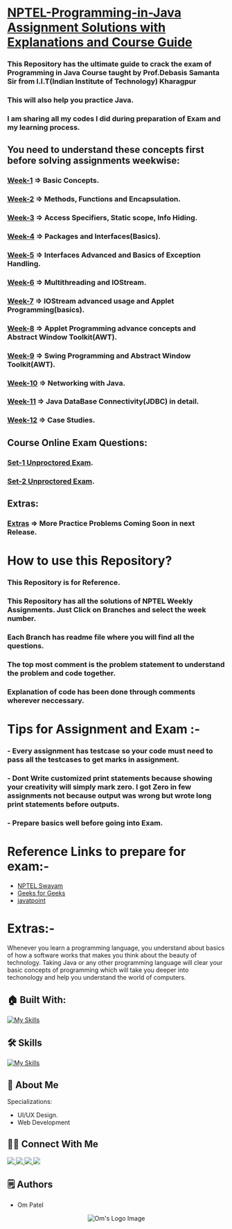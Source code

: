 # [NPTEL-Programming-in-Java Assignment Solutions with Explanations and Course Guide](https://github.com/omunite215/NPTEL-Programming-in-Java-Ultimate-Guide)


### This Repository has the ultimate guide to crack the exam of Programming in Java Course taught by Prof.Debasis Samanta Sir from I.I.T(Indian Institute of Technology) Kharagpur
### This will also help you practice Java.
### I am sharing all my codes I did during preparation of Exam and my learning process.



## You need to understand these concepts first before solving assignments weekwise:
### [Week-1](https://github.com/omunite215/NPTEL-Programming-in-Java-Ultimate-Guide/tree/WEEK-1) => Basic Concepts.
### [Week-2](https://github.com/omunite215/NPTEL-Programming-in-Java-Ultimate-Guide/tree/WEEK-2) => Methods, Functions and Encapsulation.
### [Week-3](https://github.com/omunite215/NPTEL-Programming-in-Java-Ultimate-Guide/tree/WEEK-3) => Access Specifiers, Static scope, Info Hiding.
### [Week-4](https://github.com/omunite215/NPTEL-Programming-in-Java-Ultimate-Guide/tree/WEEK-4) => Packages and Interfaces(Basics).
### [Week-5](https://github.com/omunite215/NPTEL-Programming-in-Java-Ultimate-Guide/tree/WEEK-5) => Interfaces Advanced and Basics of Exception Handling.
### [Week-6](https://github.com/omunite215/NPTEL-Programming-in-Java-Ultimate-Guide/tree/WEEK-6) => Multithreading and IOStream.
### [Week-7](https://github.com/omunite215/NPTEL-Programming-in-Java-Ultimate-Guide/tree/WEEK-7) => IOStream advanced usage and Applet Programming(basics).
### [Week-8](https://github.com/omunite215/NPTEL-Programming-in-Java-Ultimate-Guide/tree/WEEK-8) => Applet Programming advance concepts and Abstract Window Toolkit(AWT).
### [Week-9](https://github.com/omunite215/NPTEL-Programming-in-Java-Ultimate-Guide/tree/WEEK-9) => Swing Programming and Abstract Window Toolkit(AWT).
### [Week-10](https://github.com/omunite215/NPTEL-Programming-in-Java-Ultimate-Guide/tree/WEEK-10) => Networking with Java.
### [Week-11](https://github.com/omunite215/NPTEL-Programming-in-Java-Ultimate-Guide/tree/WEEK-11) => Java DataBase Connectivity(JDBC) in detail.
### [Week-12](https://github.com/omunite215/NPTEL-Programming-in-Java-Ultimate-Guide/tree/WEEK-12) => Case Studies.

## Course Online Exam Questions:
### [Set-1 Unproctored Exam](https://github.com/omunite215/NPTEL-Programming-in-Java-Ultimate-Guide/tree/SET-1_Unproctored_Exam).
### [Set-2 Unproctored Exam](https://github.com/omunite215/NPTEL-Programming-in-Java-Ultimate-Guide/tree/SET-2_Unproctored_Exam).

## Extras:
### [Extras](https://github.com/omunite215/NPTEL-Programming-in-Java-Ultimate-Guide/tree/Extras) => More Practice Problems Coming Soon in next Release.

# How to use this Repository?
### This Repository is for Reference.
### This Repository has all the solutions of NPTEL Weekly Assignments. Just Click on Branches and select the week number.
### Each Branch has readme file where you will find all the questions.
### The top most comment is the problem statement to understand the problem and code together.
### Explanation of code has been done through comments wherever neccessary.

# Tips for Assignment and Exam :-
### - Every assignment has testcase so your code must need to pass all the testcases to get marks in assignment.
### - Dont Write customized print statements because showing your creativity will simply mark zero. I got Zero in few assignments not because output was wrong but wrote long print statements before outputs.
### - Prepare basics well before going into Exam.

# Reference Links to prepare for exam:-
- [NPTEL Swayam](https://onlinecourses.nptel.ac.in/noc22_cs47/course)
- [Geeks for Geeks](https://www.geeksforgeeks.org/)
- [javatpoint](https://www.javatpoint.com/java-tutorial)

# Extras:-
Whenever you learn a programming language, you understand about basics of how a software works that makes you think about the beauty of technology. Taking Java or any other programming language will clear your basic concepts of programming which will take you deeper into techonology and help you understand the world of computers. 

## 🏠 Built With:

[![My Skills](https://skillicons.dev/icons?i=vscode,idea,git,github)](https://skillicons.dev)

## 🛠 Skills

[![My Skills](https://skillicons.dev/icons?i=java,git,github)](https://skillicons.dev)

## 🚀 About Me
Specializations:
- UI/UX Design.
- Web Development

## 🙋‍♂️ Connect With Me

<p align="left">
  <a href="https://skillicons.dev">
    <a href="https://github.com/omunite215">
      <img src="https://skillicons.dev/icons?i=github" />
    </a>
  </a>
   <a href="https://skillicons.dev">
    <a href="https://www.linkedin.com/in/om-patel-401068143/">
      <img src="https://skillicons.dev/icons?i=linkedin" />
    </a>
  </a>
  <a href="https://skillicons.dev">
    <a href="https://www.instagram.com/_21omp/">
      <img src="https://skillicons.dev/icons?i=instagram" />
    </a>
  </a>
   <a href="https://skillicons.dev">
    <a href="https://portfoliobyom.netlify.app/">
      <img src="https://skillicons.dev/icons?i=devto" />
    </a>
  </a>
</p>

## 🗒️ Authors
- Om Patel

<p align="center">
  <img src="https://github.com/omunite215/NPTEL-Programming-in-Java-Ultimate-Guide/assets/78680563/76f00912-3d82-4ead-bc8f-cfd11e15ed19" alt="Om's Logo Image"/>
</p>
